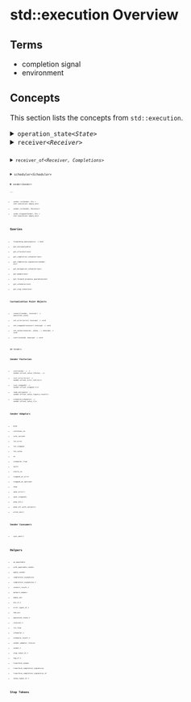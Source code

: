 <!--
SPDX-License-Identifier: Apache-2.0 WITH LLVM-exception
-->
# std::execution Overview

## Terms

- completion signal
- environment

## Concepts

This section lists the concepts from `std::execution`.

<details>
<summary><code>operation_state&lt;<i>State</i>&gt;</code></summary>

Operation states represent asynchronous operations ready to be <code><a href=‘#start’>start</a></code>ed or executing. Operation state objects are normally neither movable nor copyable. Once <code><a href=‘#start’>start</a></code>ed the object needs to be kept alive until a <a href=‘#completion-signal’>completion signal</a> is received. Users don’t interact with operation states explicitly except when implementing new sender algorithms.

Required members for <code>_State_</code>:

- The type `operation_state_concept` is an alias for `operation_state_t` or a type derived thereof.
- <code><i>state</i>.<a href=‘#start’>start</a>() & noexcept</code>

<details>
<summary>Example</summary>

This example shows a simple operation state object which immediately completes successfully without any values (as <code><a href=‘#just’></a>()</code> would do). Normally <code><a href=‘#start’>start</a>()</code> initiates an asynchronous operation completing at some point later.

```c++
template <std::execution::receiver Receiver>
struct example_state
{
    using operation_state_concept = std::execution::operation_state_t;
    std::remove_cvref_t<Receiver> receiver;
    
    auto start() & noexcept {
        std::execution::set_value(std::move(this->receiver));
    }
};

static_assert(std::execution::operation_state<example_state<SomeReceiver>>);
```
</details> 
</details>

<details>
<summary><code>receiver&lt;<i>Receiver</i>&gt;</code></summary>

Receivers are used to receive <a href=‘#completion-signal’>completion signals</a>:
when an asynchronous operation completes the corresponding <a href=‘#completion-signal’>completion signal</a>
is called with the appropriate arguments. In addition receivers provide access to the
<a href=‘#environment’>environment</a> for the operation via the <a href=‘#get-env’><code>get_env</code></a> method.
Users don’t interact with receivers explicitly except when implementing new sender algorithms.

Required members for <code>_Receiver_</code>:

- The type `receiver_concept` is an alias for `receiver_t` or a type derived thereof`.
- Rvalues of type <code>_Receiver_</code> are movable.
- Lvalues of type <code>_Receiver_</code> are copyable.
- <code><a href=‘#get-env’>std::execution::get_env</a>(_receiver_)</code> returns an object. By default this operation returns <code><a href=‘empty-env’>std::execution::empty_env</a></code>.

Typical members for <code>_Receiver_</code>:

- <code><a href=‘get_env’>get_env</a>() const noexcept</code>
- <code><a href=‘set_value’>set_value</a>(args…) && noexcept -> void</code>
- <code><a href=‘set_error’>set_error</a>(error) && noexcept -> void</code>
- <code><a href=‘set_stopped’>set_stopped</a>() && noexcept -> void</code>

<details>
<summary>Example</summary>

The example receiver prints the name of each the received <a href=‘#completion-signal’>completion signal</a> before forwarding it to a receiver. It forwards the request for an environment (<code><a href=‘#get_env’>get_env</a><code>) to the nested receiver. This example is resembling a receiver as it would be used by a sender injecting logging of received signals.

```c++
template <std::execution::receiver NestedReceiver>
struct example_receiver
{
    using receiver_concept = std::execution::receiver_t;
    std::remove_cvref_t<NestedReceiver> nested;
    
    auto get_env() const noexcept {
        return std::execution::get_env(this->nested);
    }
    template <typename… A>
    auto set_value(A&&… a) && noexcept -> void {
        std::cout << “set_value\n”;
        std::execution::set_value(std::move(this->nested), std::forward<A>(a)…);
    }
    template <typename E>
    auto set_error(E&& e) && noexcept -> void {
        std::cout << “set_error\n”;
        std::execution::set_error(std::move(this->nested), std::forward<E>(e));
    }
    auto set_stopped() && noexcept -> void {
        std::cout << “set_stopped\n”;
        std::execution::set_stopped(std::move(this->nested));
    }
};

static_assert(std::execution::receiver<example_receiver<SomeReceiver>>);
```
</details> 
</details>

<details>
<summary><code>receiver_of&lt;<i>Receiver, Completions</i>&gt;</code></summary>

The concept <code>receiver_of&lt;<i>Receiver, Completions</i>&gt;</code> tests whether <code><a href=‘#receiver’>std::execution::receiver</a>&lt;_Receiver_&gt;</code> is true and if an object of type <code>_Receiver_</code> can be invoked with each of the <a href=‘#completion-signal’>completion signals</a> in <code>_Completions_</code>.

<details>
<summary>Example</summary>

The example defines a simple <code><a href=‘#receiver’>receiver</a><code> and tests whether it models `receiver_of` with different <a href=‘#completion-signal’>completion signals</a> in <code>_Completions_</code>
(note that not all cases are true).

```c++
struct example_receiver
{
    using receiver_concept = std::execution::receiver_t;
    
    auto set_value(int) && noexcept ->void {}
    auto set_stopped() && noexcept ->void {}
};


// matching the exact signals models receiver_of:
static_assert(std::execution::receiver_of<example_receiver,
    std::execution::completion_signals<
        std::execution::set_value_t(int),
        std::execution::set_stopped_t()
    >);
// providing a superset of signal models models receiver_of: 
static_assert(std::execution::receiver_of<example_receiver,
    std::execution::completion_signals<
        std::execution::set_value_t(int)
    >);
// providing only a subset of signals doesn’t model receiver_of:
static_assert(not std::execution::receiver_of<example_receiver,
    std::execution::completion_signals<
        std::execution::set_value_t(),
        std::execution::set_value_t(int)
    >);

```
</details>
</details>

<details>
<summary><code>scheduler&lt;<i>Scheduler</i>&gt;</code></summary>
Schedulers are used to specify the execution context where the asynchronous work is to be executed. A scheduler is a lightweight handle providing a <code><a href=‘#schedule’>schedule</a><code> operation yielding a <code><a href=‘sender’>sender<a/></code> with a value <a href=‘#completion-signal’>completion signal</a> without paramters. The completion is on the respective execution context.

Requirements for <code>_Scheduler_</code>:
- The type <code>_Scheduler_::scheduler_concept</code> is an alias for `scheduler_t` or a type derived thereof`.
- <code><a href=‘#schedule’>schedule</a>(_scheduler_) -> <a href=‘sender’>sender</a></code>
- The <a href=‘#get-completion-scheduler’>value completion scheduler</a> of the <code><a href=‘sender’>sender</a></code>’s <a href=‘#environment’>environment</a> is the <code>_scheduler_</code>:
    _scheduler_ == std::execution::get_completion_scheduler&lt;std::execution::set_value_t&gt;(
       std::execution::get_env(std::execution::schedule(_scheduler_))
    )
- <code>std::equality_comparable&lt;_Scheduler_&gt;</code>
- <code>std::copy_constructible&lt;_Scheduler_&gt;</code>
</details>

<details>
<summary><code>sender&lt;<i>Sender</i>&gt;</code></summary>

Senders represent asynchronous work. They may get composed from multiple senders to model a workflow. Senders can’t be run directly. Instead, they are passed to a <a href=‘#sender-consumer’</a> which <code><a href=‘#connect’>connect</a></code>s the sender to a <code><a href=‘#receiver’>receiver</a></code> to produce an <code><a href=‘#operation-state’>operation_state</a></code> which may get started. When using senders to represent work the inner workings shouldn’t matter. They do become relevant when creating sender algorithms.

Requirements for <code>_Sender_</code>:
- The type <code>_Sender_::sender_concept</code> is an alias for `sender_t` or a type derived thereof or <code>_Sender_<code> is a suitable _awaitable_.
- <code><a href=‘#get_env'>std::execution::get_env</a>(_sender_)</code> is valid. By default this operation returns <code><a href=‘empty-env’>std::execution::empty_env</a></code>.
- Rvalues of type <code>_Sender_</code> can be moved.
- Lvalues of type <code>_Sender_</code> can be copied.

Typical members for <code>_Sender_</code>:
- <code><a href=‘get_env’>get_env</a>() const noexcept</code>
- <code><a href=‘get_completion_signatures’>get_completion_signatures</a>(_env_) const noexcept -&gt; <a href=‘completion-signatures’>std::execution::completion_signatures</a>&lt;...&gt;</code>
- <code>_Sender_::completion_signatures_</code> is a type alias for <code><a href=‘completion-signatures’>std::execution::completion_signatures</a>&lt;...&gt;</code> (if there is no <code><a href=‘get_completion_signatures’>get_completion_signatures</a> member).
- <code><a href=‘#connect’>connect</a>(_sender_, <a href=‘#receiver’>receiver</a>) -&gt; <a href=‘#operation-state’>operation_state</a></code>

<detail>
<summary>Example</summary>
The example shows a sender implementing an operation similar to <code><a href=‘#just’>just</a>(_value)</code>.

```c++
struct example_sender
{
    template <std::execution::receiver Receiver>
    struct state
    {
        using operation_state_concept = std::execution::operation_state_t;
        std::remove_cvref_t<Receiver> receiver;
        int                           value;
        auto start() & noexcept {
            std::execution::set_value(
                std::move(this->receiver),
                this->value
            );
        }
    };
    using sender_concept = std::execution::sender_t;
    using completion_signatures = std::execution::completion_signatures<
        std::execution::set_value_t(int)
    >;
    
    int value{};
    template <std::execution::receiver Receiver>
    auto connect(Receiver&& receiver) const -> state<Receiver> {
        return { std::forward<Receiver>(receiver), this->value };
    }
};

static_assert(std::execution::sender<example_sender>);
```
</details>
</details>
——-

- <code>sender_in&lt;<i>Sender, Env</i> = std::execution::empty_env&gt;</code>
- <code>sender_to&lt;<i>Sender, Receiver</i>&gt;</code>
- <code>sends_stopped&lt;<i>Sender, Env</i> = std::execution::empty_env&gt;</code>

## Queries

- <code>forwarding_query(<i>query</i>) -> bool</code>
- <code>get_env(<i>queryable</i>)</code>
- <code>get_allocator(<i>env</i>)</code>
- <code>get_completion_scheduler(<i>env</i>)</code>
- <code>get_completion_signatures(<i>sender</i>, <i>env</i>)</code>
- <code>get_delegation_scheduler(<i>env</i>)</code>
- <code>get_domain(<i>env</i>)</code>
- <code>get_forward_progress_guarantee(<i>env</i>)</code>
- <code>get_scheduler(<i>env</i>)</code>
- <code>get_stop_token(<i>env</i>)</code>

### Customization Point Objects

- <code>connect(<i>sender, receiver</i>) -> <i>operation_state</i></code>
- <code>set_error(<i>error</i>) noexcept -> void</code>
- <code>set_stopped(<i>receiver</i>) noexcept -> void</code>
- <code>set_value(<i>receiver, value...</i>) noexcept -> void</code>
- <code>start(<i>state&amp;</i>) noexcept -> void</code>

## Senders

### Sender Factories

- <code>just(<i>value...</i>) -> <i>sender-of</i>&lt;set_value_t(<i>Value...</i>)&gt;</i></code>
- <code>just_error(<i>error</i>) -> <i>sender-of</i>&lt;set_error_t(<i>Error</i>)&gt;</i></code>
- <code>just_stopped() -> <i>sender-of</i>&lt;set_stopped_t()&gt;</code>
- <code>read_env(<i>query</i>) -> <i>sender-of</i>&lt;set_value_t(<i>query-result</i>)&gt;</code>
- <code>schedule(<i>scheduler</i>) -> <i>sender-of</i>&lt;set_value_t()&gt;</code>

### Sender Adaptors

- `bulk`
- `continues_on`
- `into_variant`
- `let_error`
- `let_stopped`
- `let_value`
- `on`
- `scheduler_from`
- `split`
- `starts_on`
- `stopped_as_error`
- `stopped_as_optional`
- `then`
- `upon_error()`
- `upon_stopped()`
- `when_all()`
- `when_all_with_variant()`
- `write_env()`

### Sender Consumers

- `sync_wait()`

## Helpers

- `as_awaitable`
- `with_awaitable_sender`
- `apply_sender`
- `completion_signatures`
- `completion_signatures_t`
- `connect_result_t`
- `default_domain`
- `empty_env`
- `env_of_t`
- `error_types_of_t`
- `fwd_env`
- `operation_state_t`
- `receiver_t`
- `run_loop`
- `scheduler_t`
- `schedule_result_t`
- `sender_adaptor_closure`
- `sender_t`
- `stop_token_of_t`
- `tag_of_t`
- `transform_sender`
- `transform_completion_signatures`
- `transform_completion_signatures_of`
- `value_types_of_t`

## Stop Tokens
